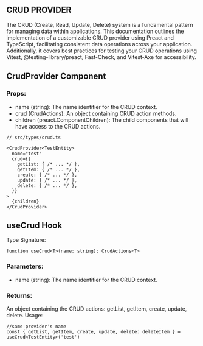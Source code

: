 
## CRUD PROVIDER

The CRUD (Create, Read, Update, Delete) system is a fundamental pattern for managing data within applications. This documentation outlines the implementation of a customizable CRUD provider using Preact and TypeScript, facilitating consistent data operations across your application. Additionally, it covers best practices for testing your CRUD operations using Vitest, @testing-library/preact, Fast-Check, and Vitest-Axe for accessibility.

## CrudProvider Component
### Props:

- name (string): The name identifier for the CRUD context.
- crud (CrudActions<T>): An object containing CRUD action methods.
- children (preact.ComponentChildren): The child components that will have access to the CRUD actions.



```tsx
// src/types/crud.ts

<CrudProvider<TestEntity>
  name="test"
  crud={{
    getList: { /* ... */ },
    getItem: { /* ... */ },
    create: { /* ... */ },
    update: { /* ... */ },
    delete: { /* ... */ },
  }}
>
  {children}
</CrudProvider>

```

## useCrud Hook

Type Signature:

```tsx
function useCrud<T>(name: string): CrudActions<T>
```

### Parameters:

- name (string): The name identifier for the CRUD context.


### Returns:

An object containing the CRUD actions: getList, getItem, create, update, delete.
Usage:

```tsx
//same provider's name
const { getList, getItem, create, update, delete: deleteItem } = useCrud<TestEntity>('test')
```